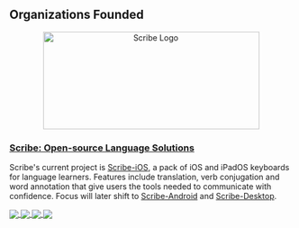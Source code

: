 ## Organizations Founded

<div align="center">
  <a href="https://github.com/scribe-org/"><img src="https://raw.githubusercontent.com/scribe-org/Organization/main/logo/ScribeAppLogo.png" width=384 height=173 alt="Scribe Logo"></a>
</div>

### [Scribe: Open-source Language Solutions](https://github.com/scribe-org)

Scribe's current project is [Scribe-iOS](https://github.com/scribe-org/Scribe-iOS), a pack of iOS and iPadOS keyboards for language learners. Features include translation, verb conjugation and word annotation that give users the tools needed to communicate with confidence. Focus will later shift to [Scribe-Android](https://github.com/scribe-org/Scribe-Android) and [Scribe-Desktop](https://github.com/scribe-org/Scribe-Desktop).

<a href="https://github.com/scribe-org/Scribe-iOS#gh-light-mode-only">
    <img align="center" src=https://github-readme-stats.vercel.app/api/pin/?username=scribe-org&repo=Scribe-iOS&show_owner=true&title_color=0C68DA&bg_color=ffffff&icon_color=57606A&text_color=57606A&border_color=D0D7DE />
</a>
<a href="https://github.com/scribe-org/Scribe-iOS#gh-dark-mode-only">
    <img align="center" src=https://github-readme-stats.vercel.app/api/pin/?username=scribe-org&repo=Scribe-iOS&show_owner=true&title_color=58A6FF&bg_color=0D1117&icon_color=8B949F&text_color=8B949F&border_color=30363D />
</a>
<a href="https://github.com/scribe-org/Scribe-Android#gh-light-mode-only">
    <img align="center" src=https://github-readme-stats.vercel.app/api/pin/?username=scribe-org&repo=Scribe-Android&show_owner=true&title_color=0C68DA&bg_color=ffffff&icon_color=57606A&text_color=57606A&border_color=D0D7DE />
</a>
<a href="https://github.com/scribe-org/Scribe-Android#gh-dark-mode-only">
    <img align="center" src=https://github-readme-stats.vercel.app/api/pin/?username=scribe-org&repo=Scribe-Android&show_owner=true&title_color=58A6FF&bg_color=0D1117&icon_color=8B949F&text_color=8B949F&border_color=30363D />
</a>

